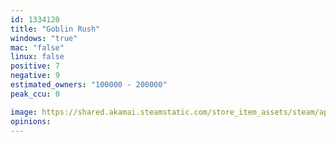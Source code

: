 ```yaml
---
id: 1334120
title: "Goblin Rush"
windows: "true"
mac: "false"
linux: false
positive: 7
negative: 9
estimated_owners: "100000 - 200000"
peak_ccu: 0

image: https://shared.akamai.steamstatic.com/store_item_assets/steam/apps/1334120/header.jpg?t=1592984310
opinions:
---
```

